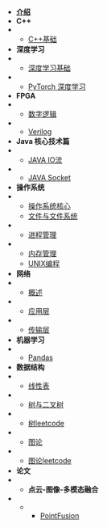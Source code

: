 * [**介绍**](README.md)
* **C++**
* - [C++基础](C++/basic)
* **深度学习**
* - [深度学习基础](DL/dl)
* - [PyTorch 深度学习](DL/pytorch)
* **FPGA**
* - [数字逻辑](fpga/shudian)
* - [Verilog](fpga/verilog)
* **Java 核心技术篇**
* - [JAVA IO流](java/javaIO)
* - [JAVA Socket](java/javaSOCKET)
* **操作系统**
* - [操作系统核心](os/os)
  - [文件与文件系统](os/file)
* - [进程管理](os/process)
* - [内存管理](os/memory)
  - [UNIX编程](os/unix)
* **网络**
* - [概述](net/net)
* - [应用层](net/app)
* - [传输层](net/tcp)
* **机器学习**
* - [Pandas](ML/Pandas)
* **数据结构**
* - [线性表](dataStructure/linear)
* - [树与二叉树](dataStructure/tree)
* - [树leetcode](dataStructure/Tree1)
* - [图论](dataStructure/map)
* - [图论leetcode](dataStructure/map1)
* **论文**
* - **点云-图像-多模态融合**
* - - [PointFusion](paper/pointcloud-image/pointfusion)





